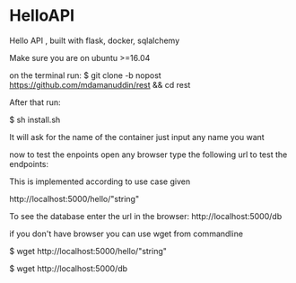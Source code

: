 # HelloAPI
Hello  API , built with flask, docker, sqlalchemy


Make sure you are on ubuntu >=16.04

on the terminal run:
$ git clone -b nopost https://github.com/mdamanuddin/rest && cd rest

After that run:

$ sh install.sh


It will ask for the name of the container just input any name you want




now to test the enpoints open any browser type the following url to test the endpoints:

This is implemented according to use case given

http://localhost:5000/hello/"string" 

To see the database  enter the url in the browser:
http://localhost:5000/db



if you don't have browser you can use wget from commandline

$ wget http://localhost:5000/hello/"string"

$ wget http://localhost:5000/db
